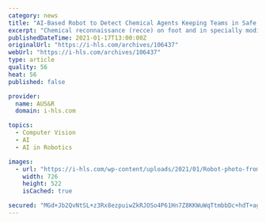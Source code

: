 ```yaml
---
category: news
title: "AI-Based Robot to Detect Chemical Agents Keeping Teams in Safe Distance"
excerpt: "Chemical reconnaissance (recce) on foot and in specially modified vehicles is currently carried out by specialist personnel in the event of suspected or confirmed use of chemical agents, both in the military battlefield and homeland security scenarios."
publishedDateTime: 2021-01-17T13:00:00Z
originalUrl: "https://i-hls.com/archives/106437"
webUrl: "https://i-hls.com/archives/106437"
type: article
quality: 56
heat: 56
published: false

provider:
  name: AUS&R
  domain: i-hls.com

topics:
  - Computer Vision
  - AI
  - AI in Robotics

images:
  - url: "https://i-hls.com/wp-content/uploads/2021/01/Robot-photo-from-DSTL-Youtube-video.jpg"
    width: 726
    height: 522
    isCached: true

secured: "MGd+Jb2QvNtSL+z3Rx8ezpuiwZkRJOSo4P61Hn7Z8KKWuWqTtmbbDc+hdT+ag8cDy7nAroIZSerEELxj1lP6Jf014/j83I1zf3uK9l8d4jLWNsDyDtzwFrWfVlgoqCdnSdbhF5NqBtq2nq8RzwQ0/R+xqS+1+oQU7Z14Kjpje5oZNQjYIWdxo3r/LqEXcVp4VVgfrsj+5PXlKkiaH3Dl7i32zA4XNvHbsRC12xiw4eZHZcrtYPLo0qz47bOi9ddtWm4W4JfCUI9Oqj7AzMr7TFspbT9iHjy2Dfza26Wjjm4PPDmmfahVUYMxwcU/lB84MNFw623R3ojCTVJ4jc4TeGlI31f7NpO+c8/QflYnBcM=;5/NaLm0Hh0JUMUmpTz3q9Q=="
---
```


